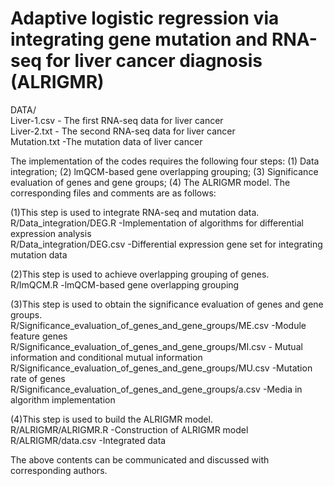 # Adaptive logistic regression via integrating gene mutation and RNA-seq for liver cancer diagnosis (ALRIGMR)
DATA/  
Liver-1.csv   - The first RNA-seq data for liver cancer  
Liver-2.txt   - The second RNA-seq data for liver cancer  
Mutation.txt   -The mutation data of liver cancer

The implementation of the codes requires the following four steps: (1) Data integration; (2)  lmQCM-based gene overlapping grouping; (3) Significance evaluation of genes and gene groups; (4) The ALRIGMR model. The corresponding files and comments are as follows:  

(1)This step is used to integrate RNA-seq and mutation data.  
R/Data_integration/DEG.R  -Implementation of algorithms for differential expression analysis  
R/Data_integration/DEG.csv  -Differential expression gene set for integrating mutation data

(2)This step is used to achieve overlapping grouping of genes.  
R/lmQCM.R  -lmQCM-based gene overlapping grouping

(3)This step is used to obtain the significance evaluation of genes and gene groups.  
R/Significance_evaluation_of_genes_and_gene_groups/ME.csv  -Module feature genes  
R/Significance_evaluation_of_genes_and_gene_groups/MI.csv  - Mutual information and conditional mutual information 
R/Significance_evaluation_of_genes_and_gene_groups/MU.csv  -Mutation rate of genes  
R/Significance_evaluation_of_genes_and_gene_groups/a.csv  -Media in algorithm implementation

(4)This step is used to build the ALRIGMR model.  
R/ALRIGMR/ALRIGMR.R  -Construction of ALRIGMR model  
R/ALRIGMR/data.csv  -Integrated data

The above contents can be communicated and discussed with corresponding authors.
